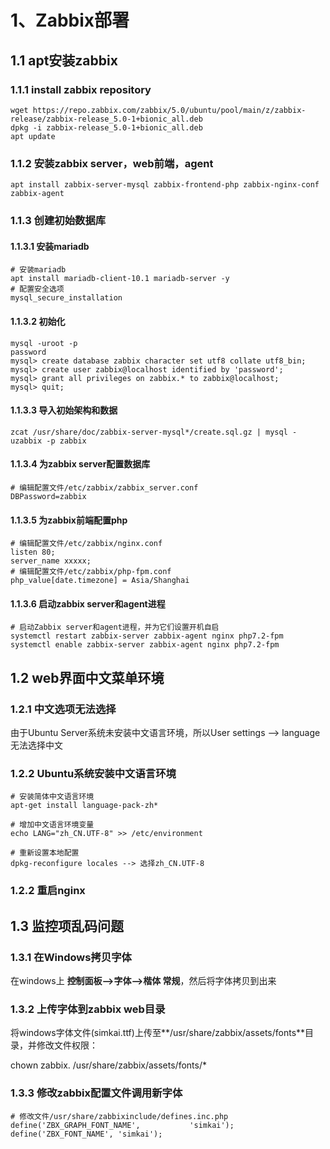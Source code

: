 # 1、Zabbix部署

## 1.1 apt安装zabbix

### 1.1.1 install zabbix repository

```shell
wget https://repo.zabbix.com/zabbix/5.0/ubuntu/pool/main/z/zabbix-release/zabbix-release_5.0-1+bionic_all.deb
dpkg -i zabbix-release_5.0-1+bionic_all.deb
apt update
```

### 1.1.2 安装zabbix server，web前端，agent

```shell
apt install zabbix-server-mysql zabbix-frontend-php zabbix-nginx-conf zabbix-agent
```

### 1.1.3 创建初始数据库

#### 1.1.3.1 安装mariadb

```shell
# 安装mariadb
apt install mariadb-client-10.1 mariadb-server -y
# 配置安全选项
mysql_secure_installation
```

#### 1.1.3.2 初始化

```
mysql -uroot -p
password
mysql> create database zabbix character set utf8 collate utf8_bin;
mysql> create user zabbix@localhost identified by 'password';
mysql> grant all privileges on zabbix.* to zabbix@localhost;
mysql> quit;
```

#### 1.1.3.3 导入初始架构和数据

```shell
zcat /usr/share/doc/zabbix-server-mysql*/create.sql.gz | mysql -uzabbix -p zabbix
```

#### 1.1.3.4 为zabbix server配置数据库

```shell
# 编辑配置文件/etc/zabbix/zabbix_server.conf
DBPassword=zabbix
```

#### 1.1.3.5 为zabbix前端配置php

```shell
# 编辑配置文件/etc/zabbix/nginx.conf
listen 80;
server_name xxxxx;
# 编辑配置文件/etc/zabbix/php-fpm.conf
php_value[date.timezone] = Asia/Shanghai
```

#### 1.1.3.6 启动zabbix server和agent进程

```
# 启动Zabbix server和agent进程，并为它们设置开机自启
systemctl restart zabbix-server zabbix-agent nginx php7.2-fpm
systemctl enable zabbix-server zabbix-agent nginx php7.2-fpm
```

## 1.2 web界面中文菜单环境

### 1.2.1 中文选项无法选择

由于Ubuntu Server系统未安装中文语言环境，所以User settings --> language无法选择中文

### 1.2.2 Ubuntu系统安装中文语言环境

```shell
# 安装简体中文语言环境
apt-get install language-pack-zh*

# 增加中文语言环境变量
echo LANG="zh_CN.UTF-8" >> /etc/environment

# 重新设置本地配置
dpkg-reconfigure locales --> 选择zh_CN.UTF-8
```

### 1.2.2 重启nginx

## 1.3 监控项乱码问题

### 1.3.1 在Windows拷贝字体

在windows上 **控制面板-->字体-->楷体 常规**，然后将字体拷贝到出来

### 1.3.2 上传字体到zabbix web目录

将windows字体文件(simkai.ttf)上传至**/usr/share/zabbix/assets/fonts**目录，并修改文件权限：

chown zabbix. /usr/share/zabbix/assets/fonts/*

### 1.3.3 修改zabbix配置文件调用新字体

```shell
# 修改文件/usr/share/zabbixinclude/defines.inc.php
define('ZBX_GRAPH_FONT_NAME',           'simkai');
define('ZBX_FONT_NAME', 'simkai');
```



